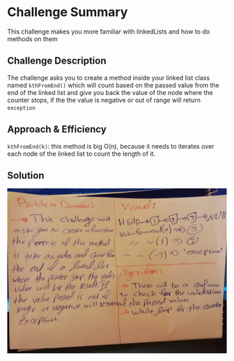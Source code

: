 # Challenge Summary
This challenge makes you more familiar with linkedLists and how to do methods on them

## Challenge Description

The challenge asks you to create a method inside your linked list class named `kthFromEnd()` which will count based on the passed value from the end of the linked list and give you back the value of the node where the counter stops, if the the value is negative or out of range will return `exception`

## Approach & Efficiency

`kthFromEnd(k)`: this method is big O(n), because it needs to iterates over each node of the linked list to count the length of it.

## Solution

![](challenges/linkedList/assesst/IMG_20200131_154509.jpg)
